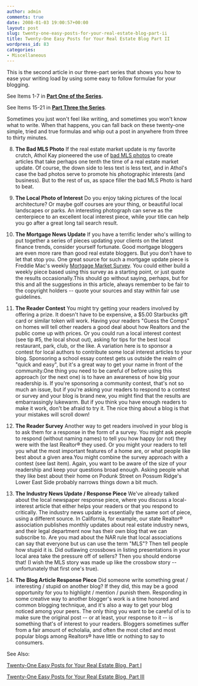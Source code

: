 ```yaml
---
author: admin
comments: true
date: 2008-01-03 19:00:57+00:00
layout: post
slug: twenty-one-easy-posts-for-your-real-estate-blog-part-ii
title: Twenty-One Easy Posts for Your Real Estate Blog Part II
wordpress_id: 83
categories:
- Miscellaneous
---
```


This is the second article in our three-part series that shows you how to ease your writing load by using some easy to follow formulae for your blogging.

See Items 1-7 in **[Part One of the Series](http://www.particlewave.com/internet-marketing/2008/01/02/twenty-one-easy-blog-posts-for-your-real-estate-blog/).**

See Items 15-21 in **[Part Three the Series](http://www.particlewave.com/internet-marketing/2008/01/07/twenty-one-easy-blog-posts-for-your-real-estate-blog-part-iii-of-iii/)**.[
](http://www.particlewave.com/internet-marketing/2008/01/07/twenty-one-easy-blog-posts-for-your-real-estate-blog-part-iii-of-iii/)

Sometimes you just won't feel like writing, and sometimes you won't know what to write.  When that happens, you can fall back on these twenty-one simple, tried and true formulas and whip out a post in anywhere from three to thirty minutes.



	
  8. **The Bad MLS Photo**
If the real estate market update is my favorite crutch, Athol Kay pioneered the use of [bad MLS photos](http://www.reagentinct.com/category/bad-mls-photo-of-the-day/) to create articles that take perhaps one tenth the time of a real estate market update.  Of course, the down side to less text is less text, and in Athol's case the bad photos serve to promote his photographic interests (and business).  But to the rest of us, as space filler the bad MLS Photo is hard to beat.  


	
  9. **The Local Photo of Interest**
Do you enjoy taking pictures of the local architecture?  Or maybe golf courses are your thing, or beautiful local landscapes or parks.  An interesting photograph can serve as the centerpiece to an excellent local interest piece, while your title can help you go after a great long tail search result.  


	
  10. **The Mortgage News Update**
If you have a terrific lender who's willing to put together a series of pieces updating your clients on the latest finance trends, consider yourself fortunate.  Good mortgage bloggers are even more rare than good real estate bloggers.  But you don't have to let that stop you.  One great source for such a mortgage update piece is Freddie Mac's weekly [Mortgage Market Survey](http://www.freddiemac.com/).  You could either build a weekly piece based using this survey as a starting point, or just quote the results occasionally.This should go without saying, perhaps, but for this and all the suggestions in this article, always remember to be fair to the copyright holders -- quote your sources and stay within fair use guidelines.  


	
  11. **The Reader Contest**
You might try getting your readers involved by offering a prize.  It doesn't have to be expensive, a $5.00 Starbucks gift card or similar token will work.  Having your readers "Guess the Comps" on homes will tell other readers a good deal about how Realtors and the public come up with prices.  Or you could run a local interest contest (see tip #5, the local shout out), asking for tips for the best local restaurant, park, club, or the like.  A variation here is to sponsor a contest for local authors to contribute some local interest articles to your blog.  Sponsoring a school essay contest gets us outside the realm of "quick and easy", but it's a great way to get your name in front of the community.One thing you need to be careful of before using this approach (or the next one) is to have an awareness of how big your readership is.  If you're sponsoring a community contest, that's not so much an issue, but if you're asking your readers to respond to a contest or survey and your blog is brand new, you might find that the results are embarrassingly lukewarm.  But if you think you have enough readers to make it work, don't be afraid to try it.  The nice thing about a blog is that your mistakes will scroll down!  


	
  12. **The Reader Survey**
Another way to get readers involved in your blog is to ask them for a response in the form of a survey.  You might ask people to respond (without naming names) to tell you how happy (or not) they were with the last Realtor® they used.  Or you might your readers to tell you what the most important features of a home are, or what people like best about a given area.You might combine the survey approach with a contest (see last item).  Again, you want to be aware of the size of your readership and keep your questions broad enough.  Asking people what they like best about their home on Podunk Street on Possum Ridge's Lower East Side probably narrows things down a bit much.  


	
  13. **The Industry News Update / Response Piece**
We've already talked about the local newspaper response piece, where you discuss a local-interest article that either helps your readers or that you respond to critically.  The industry news update is essentially the same sort of piece, using a different source.  In California, for example, our state Realtor® association publishes monthly updates about real estate industry news, and their legal department now has their own blog that we can subscribe to.  Are you mad about the NAR rule that local associations can say that everyone but us can use the term "MLS"?  Then tell people how stupid it is.  Did outlawing crossbows in listing presentations in your local area take the pressure off of sellers?  Then you should endorse that!  (I wish the MLS story was made up like the crossbow story -- unfortunately that first one's true).  


	
  14. **The Blog Article Response Piece**
Did someone write something great / interesting / stupid on another blog?  If they did, this may be a good opportunity for you to highlight / mention / punish them.  Responding in some creative way to another blogger's work is a time honored and common blogging technique, and it's also a way to get your blog noticed among your peers.   The only thing you want to be careful of is to make sure the original post -- or at least, your response to it -- is something that's of interest to your readers.  Bloggers sometimes suffer from a fair amount of echolalia, and often the most cited and most popular blogs among Realtors® have little or nothing to say to consumers.


See Also:

[Twenty-One Easy Posts for Your Real Estate Blog, Part I](http://www.particlewave.com/internet-marketing/2008/01/02/twenty-one-easy-blog-posts-for-your-real-estate-blog/)

[Twenty-One Easy Posts for Your Real Estate Blog, Part III](http://www.particlewave.com/internet-marketing/2008/01/07/twenty-one-easy-blog-posts-for-your-real-estate-blog-part-iii-of-iii/)
